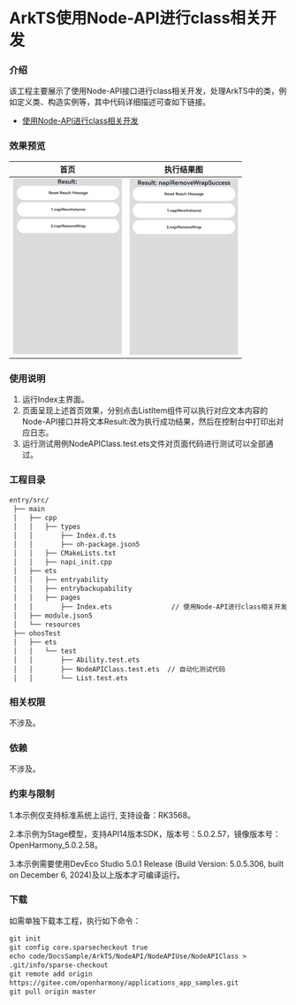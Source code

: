 # ArkTS使用Node-API进行class相关开发

### 介绍

该工程主要展示了使用Node-API接口进行class相关开发，处理ArkTS中的类，例如定义类、构造实例等，其中代码详细描述可查如下链接。

- [使用Node-API进行class相关开发](https://docs.openharmony.cn/pages/v5.0/zh-cn/application-dev/napi/use-napi-about-class.md)

### 效果预览

| 首页                                                             | 执行结果图                                                       |
| ---------------------------------------------------------------- | ---------------------------------------------------------------- |
| <img src="./screenshots/NodeAPIClass1.png" style="zoom: 50%;" /> | <img src="./screenshots/NodeAPIClass2.png" style="zoom: 50%;" /> |

### 使用说明

1. 运行Index主界面。
2. 页面呈现上述首页效果，分别点击ListItem组件可以执行对应文本内容的Node-API接口并将文本Result:改为执行成功结果，然后在控制台中打印出对应日志。
3. 运行测试用例NodeAPIClass.test.ets文件对页面代码进行测试可以全部通过。

### 工程目录

```
entry/src/
 ├── main
 │   ├── cpp
 │   │   ├── types
 │   │       ├── Index.d.ts
 │   │       ├── oh-package.json5
 │   │   ├── CMakeLists.txt
 │   │   ├── napi_init.cpp
 │   ├── ets
 │   │   ├── entryability
 │   │   ├── entrybackupability
 │   │   ├── pages
 │   │       ├── Index.ets               // 使用Node-API进行class相关开发
 │   ├── module.json5
 │   └── resources
 ├── ohosTest
 │   ├── ets
 │   │   └── test
 │   │       ├── Ability.test.ets
 │   │       ├── NodeAPIClass.test.ets  // 自动化测试代码
 │   │       └── List.test.ets
```

### 相关权限

不涉及。

### 依赖

不涉及。

### 约束与限制

1.本示例仅支持标准系统上运行, 支持设备：RK3568。

2.本示例为Stage模型，支持API14版本SDK，版本号：5.0.2.57，镜像版本号：OpenHarmony_5.0.2.58。

3.本示例需要使用DevEco Studio 5.0.1 Release (Build Version: 5.0.5.306, built on December 6, 2024)及以上版本才可编译运行。

### 下载

如需单独下载本工程，执行如下命令：

```
git init
git config core.sparsecheckout true
echo code/DocsSample/ArkTS/NodeAPI/NodeAPIUse/NodeAPIClass > .git/info/sparse-checkout
git remote add origin https://gitee.com/openharmony/applications_app_samples.git
git pull origin master
```
